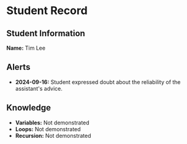 # Student Record

## Student Information
**Name:** Tim Lee

## Alerts
- **2024-09-16:** Student expressed doubt about the reliability of the assistant's advice.

## Knowledge
- **Variables:** Not demonstrated
- **Loops:** Not demonstrated
- **Recursion:** Not demonstrated
